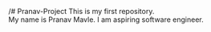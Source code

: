 /# Pranav-Project
This is my first repository.
<br>
My name is Pranav Mavle.
I am aspiring software engineer.
